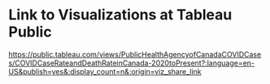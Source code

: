 # Link to Visualizations at Tableau Public
https://public.tableau.com/views/PublicHealthAgencyofCanadaCOVIDCases/COVIDCaseRateandDeathRateinCanada-2020toPresent?:language=en-US&publish=yes&:display_count=n&:origin=viz_share_link
